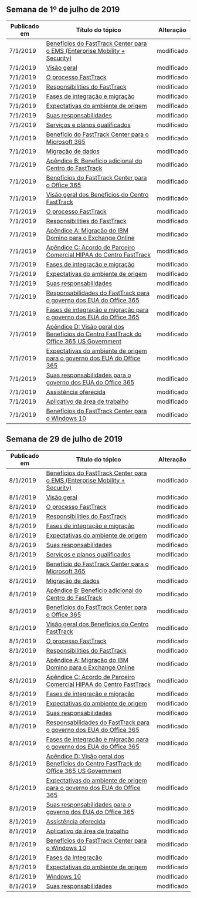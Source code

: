 <!-- This file is generated automatically each week. Changes made to this file will be overwritten.-->




## <a name="week-of-july-01-2019"></a>Semana de 1º de julho de 2019


| Publicado em |Título do tópico | Alteração |
|------|------------|--------|
| 7/1/2019 | [Benefícios do FastTrack Center para o EMS (Enterprise Mobility + Security)](/FastTrack/ems-fasttrack-benefit-for-ems) | modificado |
| 7/1/2019 | [Visão geral](/FastTrack/ems-fasttrack-benefit-overview) | modificado |
| 7/1/2019 | [O processo FastTrack](/FastTrack/ems-fasttrack-process) | modificado |
| 7/1/2019 | [Responsibilities do FastTrack](/FastTrack/ems-fasttrack-responsibilities) | modificado |
| 7/1/2019 | [Fases de integração e migração](/FastTrack/ems-onboarding-phases) | modificado |
| 7/1/2019 | [Expectativas do ambiente de origem](/FastTrack/ems-source-environment-expectations) | modificado |
| 7/1/2019 | [Suas responsabilidades](/FastTrack/ems-your-responsibilities) | modificado |
| 7/1/2019 | [Serviços e planos qualificados](/FastTrack/m365-eligible-services-and-plans) | modificado |
| 7/1/2019 | [Benefício do FastTrack Center para o Microsoft 365](/FastTrack/m365-fasttrack-benefit-overview) | modificado |
| 7/1/2019 | [Migração de dados](/FastTrack/o365-data-migration) | modificado |
| 7/1/2019 | [Apêndice B: Benefício adicional do Centro do FastTrack](/FastTrack/o365-fasttrack-additional-benefits) | modificado |
| 7/1/2019 | [Benefícios do FastTrack Center para o Office 365](/FastTrack/o365-fasttrack-benefit-for-office-365) | modificado |
| 7/1/2019 | [Visão geral dos Benefícios do Centro FastTrack](/FastTrack/o365-fasttrack-benefit-overview) | modificado |
| 7/1/2019 | [O processo FastTrack](/FastTrack/o365-fasttrack-process) | modificado |
| 7/1/2019 | [Responsibilities do FastTrack](/FastTrack/o365-fasttrack-responsibilities) | modificado |
| 7/1/2019 | [Apêndice A: Migração do IBM Domino para o Exchange Online](/FastTrack/o365-from-ibm-domino-to-exchange-online) | modificado |
| 7/1/2019 | [Apêndice C: Acordo de Parceiro Comercial HIPAA do Centro FastTrack](/FastTrack/o365-hipaa-business-associate-agreement) | modificado |
| 7/1/2019 | [Fases de integração e migração](/FastTrack/o365-onboarding-and-migration) | modificado |
| 7/1/2019 | [Expectativas do ambiente de origem](/FastTrack/o365-source-environment-expectations) | modificado |
| 7/1/2019 | [Suas responsabilidades](/FastTrack/o365-your-responsibilities) | modificado |
| 7/1/2019 | [Responsabilidades do FastTrack para o governo dos EUA do Office 365](/FastTrack/us-gov-appendix-fasttrack-responsibilities) | modificado |
| 7/1/2019 | [Fases de integração e migração para o governo dos EUA do Office 365](/FastTrack/us-gov-appendix-onboarding-and-migration) | modificado |
| 7/1/2019 | [Apêndice D: Visão geral dos Benefícios do Centro FastTrack do Office 365 US Government](/FastTrack/us-gov-appendix-overview) | modificado |
| 7/1/2019 | [Expectativas do ambiente de origem para o governo dos EUA do Office 365](/FastTrack/us-gov-appendix-source-environment-expectations) | modificado |
| 7/1/2019 | [Suas responsabilidades para o governo dos EUA do Office 365](/FastTrack/us-gov-appendix-your-responsibilities) | modificado |
| 7/1/2019 | [Assistência oferecida](/FastTrack/win-10-daa-assistance-offered) | modificado |
| 7/1/2019 | [Aplicativo da área de trabalho](/FastTrack/win-10-desktop-app-assure) | modificado |
| 7/1/2019 | [Benefícios do FastTrack Center para o Windows 10](/FastTrack/win-10-fasttrack-benefit-for-windows-10) | modificado |


## <a name="week-of-july-29-2019"></a>Semana de 29 de julho de 2019


| Publicado em |Título do tópico | Alteração |
|------|------------|--------|
| 8/1/2019 | [Benefícios do FastTrack Center para o EMS (Enterprise Mobility + Security)](/FastTrack/ems-fasttrack-benefit-for-ems) | modificado |
| 8/1/2019 | [Visão geral](/FastTrack/ems-fasttrack-benefit-overview) | modificado |
| 8/1/2019 | [O processo FastTrack](/FastTrack/ems-fasttrack-process) | modificado |
| 8/1/2019 | [Responsibilities do FastTrack](/FastTrack/ems-fasttrack-responsibilities) | modificado |
| 8/1/2019 | [Fases de integração e migração](/FastTrack/ems-onboarding-phases) | modificado |
| 8/1/2019 | [Expectativas do ambiente de origem](/FastTrack/ems-source-environment-expectations) | modificado |
| 8/1/2019 | [Suas responsabilidades](/FastTrack/ems-your-responsibilities) | modificado |
| 8/1/2019 | [Serviços e planos qualificados](/FastTrack/m365-eligible-services-and-plans) | modificado |
| 8/1/2019 | [Benefício do FastTrack Center para o Microsoft 365](/FastTrack/m365-fasttrack-benefit-overview) | modificado |
| 8/1/2019 | [Migração de dados](/FastTrack/o365-data-migration) | modificado |
| 8/1/2019 | [Apêndice B: Benefício adicional do Centro do FastTrack](/FastTrack/o365-fasttrack-additional-benefits) | modificado |
| 8/1/2019 | [Benefícios do FastTrack Center para o Office 365](/FastTrack/o365-fasttrack-benefit-for-office-365) | modificado |
| 8/1/2019 | [Visão geral dos Benefícios do Centro FastTrack](/FastTrack/o365-fasttrack-benefit-overview) | modificado |
| 8/1/2019 | [O processo FastTrack](/FastTrack/o365-fasttrack-process) | modificado |
| 8/1/2019 | [Responsibilities do FastTrack](/FastTrack/o365-fasttrack-responsibilities) | modificado |
| 8/1/2019 | [Apêndice A: Migração do IBM Domino para o Exchange Online](/FastTrack/o365-from-ibm-domino-to-exchange-online) | modificado |
| 8/1/2019 | [Apêndice C: Acordo de Parceiro Comercial HIPAA do Centro FastTrack](/FastTrack/o365-hipaa-business-associate-agreement) | modificado |
| 8/1/2019 | [Fases de integração e migração](/FastTrack/o365-onboarding-and-migration) | modificado |
| 8/1/2019 | [Expectativas do ambiente de origem](/FastTrack/o365-source-environment-expectations) | modificado |
| 8/1/2019 | [Suas responsabilidades](/FastTrack/o365-your-responsibilities) | modificado |
| 8/1/2019 | [Responsabilidades do FastTrack para o governo dos EUA do Office 365](/FastTrack/us-gov-appendix-fasttrack-responsibilities) | modificado |
| 8/1/2019 | [Fases de integração e migração para o governo dos EUA do Office 365](/FastTrack/us-gov-appendix-onboarding-and-migration) | modificado |
| 8/1/2019 | [Apêndice D: Visão geral dos Benefícios do Centro FastTrack do Office 365 US Government](/FastTrack/us-gov-appendix-overview) | modificado |
| 8/1/2019 | [Expectativas do ambiente de origem para o governo dos EUA do Office 365](/FastTrack/us-gov-appendix-source-environment-expectations) | modificado |
| 8/1/2019 | [Suas responsabilidades para o governo dos EUA do Office 365](/FastTrack/us-gov-appendix-your-responsibilities) | modificado |
| 8/1/2019 | [Assistência oferecida](/FastTrack/win-10-daa-assistance-offered) | modificado |
| 8/1/2019 | [Aplicativo da área de trabalho](/FastTrack/win-10-desktop-app-assure) | modificado |
| 8/1/2019 | [Benefícios do FastTrack Center para o Windows 10](/FastTrack/win-10-fasttrack-benefit-for-windows-10) | modificado |
| 8/1/2019 | [Fases da Integração](/FastTrack/win-10-onboarding-phases) | modificado |
| 8/1/2019 | [Expectativas do ambiente de origem](/FastTrack/win-10-source-environment-expectations) | modificado |
| 8/1/2019 | [Windows 10](/FastTrack/win-10-windows-10) | modificado |
| 8/1/2019 | [Suas responsabilidades](/FastTrack/win-10-your-responsibilities) | modificado |
